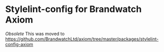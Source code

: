 Stylelint-config for Brandwatch Axiom
=====================================

*Obsolete*
This was moved to https://github.com/BrandwatchLtd/axiom/tree/master/packages/stylelint-config-axiom
